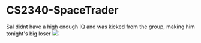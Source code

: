 # CS2340-SpaceTrader

Sal didnt have a high enough IQ and was kicked from the group, making him tonight's big loser 
![](https://vignette.wikia.nocookie.net/impracticaljokers/images/0/02/Screen_Shot_2017-06-26_at_9.50.22_PM.png/revision/latest?cb=20170627045230)
